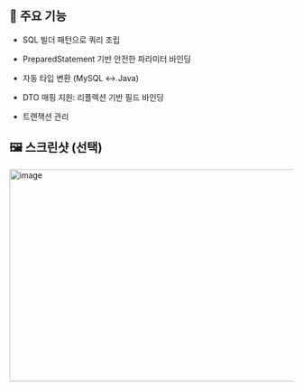 📌 주요 기능
--
- SQL 빌더 패턴으로 쿼리 조립

- PreparedStatement 기반 안전한 파라미터 바인딩

- 자동 타입 변환 (MySQL ↔ Java)

- DTO 매핑 지원: 리플렉션 기반 필드 바인딩

- 트랜잭션 관리

🖼️ 스크린샷 (선택)
--
<img width="664" height="376" alt="image" src="https://github.com/user-attachments/assets/f0997bda-a126-46b3-ae76-4f01d976de4f" />

